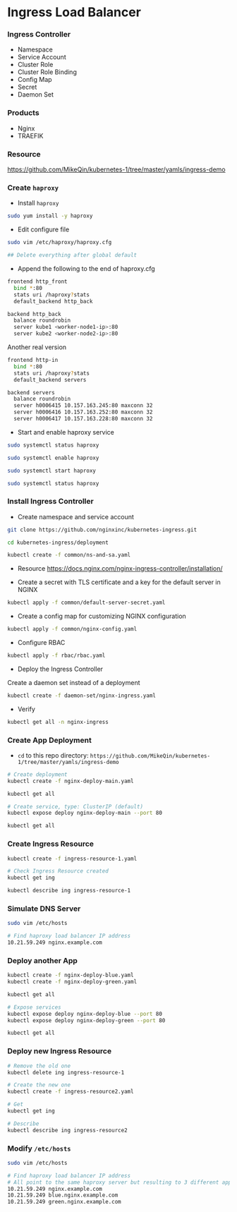 # Ingress Load Balancer

### Ingress Controller

- Namespace
- Service Account
- Cluster Role
- Cluster Role Binding
- Config Map
- Secret
- Daemon Set

### Products

- Nginx
- TRAEFIK

### Resource

https://github.com/MikeQin/kubernetes-1/tree/master/yamls/ingress-demo

### Create `haproxy`

- Install `haproxy`

```bash
sudo yum install -y haproxy
```

- Edit configure file

```bash
sudo vim /etc/haproxy/haproxy.cfg

## Delete everything after global default
```

- Append the following to the end of haproxy.cfg

```bash
frontend http_front
  bind *:80
  stats uri /haproxy?stats
  default_backend http_back

backend http_back
  balance roundrobin
  server kube1 <worker-node1-ip>:80
  server kube2 <worker-node2-ip>:80
```

Another real version

```bash
frontend http-in
  bind *:80
  stats uri /haproxy?stats
  default_backend servers

backend servers
  balance roundrobin
  server h0006415 10.157.163.245:80 maxconn 32
  server h0006416 10.157.163.252:80 maxconn 32
  server h0006417 10.157.163.228:80 maxconn 32
```

- Start and enable haproxy service

```bash
sudo systemctl status haproxy

sudo systemctl enable haproxy

sudo systemctl start haproxy

sudo systemctl status haproxy
```

### Install Ingress Controller

- Create namespace and service account

```bash
git clone https://github.com/nginxinc/kubernetes-ingress.git

cd kubernetes-ingress/deployment

kubectl create -f common/ns-and-sa.yaml
```

- Resource https://docs.nginx.com/nginx-ingress-controller/installation/

- Create a secret with TLS certificate and a key for the default server in NGINX

```bash
kubectl apply -f common/default-server-secret.yaml
```

- Create a config map for customizing NGINX configuration

```bash
kubectl apply -f common/nginx-config.yaml
```

- Configure RBAC

```bash
kubectl apply -f rbac/rbac.yaml
```

- Deploy the Ingress Controller

Create a daemon set instead of a deployment

```bash
kubectl create -f daemon-set/nginx-ingress.yaml
```

- Verify

```bash
kubectl get all -n nginx-ingress
```

### Create App Deployment

- `cd` to this repo directory: `https://github.com/MikeQin/kubernetes-1/tree/master/yamls/ingress-demo`

```bash
# Create deployment
kubectl create -f nginx-deploy-main.yaml

kubectl get all

# Create service, type: ClusterIP (default)
kubectl expose deploy nginx-deploy-main --port 80

kubectl get all
```

### Create Ingress Resource

```bash
kubectl create -f ingress-resource-1.yaml

# Check Ingress Resource created
kubectl get ing

kubectl describe ing ingress-resource-1
```

### Simulate DNS Server

```bash
sudo vim /etc/hosts

# Find haproxy load balancer IP address
10.21.59.249 nginx.example.com
```

### Deploy another App

```bash
kubectl create -f nginx-deploy-blue.yaml
kubectl create -f nginx-deploy-green.yaml

kubectl get all

# Expose services
kubectl expose deploy nginx-deploy-blue --port 80
kubectl expose deploy nginx-deploy-green --port 80

kubectl get all
```

### Deploy new Ingress Resource

```bash
# Remove the old one
kubectl delete ing ingress-resource-1

# Create the new one
kubectl create -f ingress-resource2.yaml

# Get
kubectl get ing

# Describe
kubectl describe ing ingress-resource2
```

### Modify `/etc/hosts`

```bash
sudo vim /etc/hosts

# Find haproxy load balancer IP address
# All point to the same haproxy server but resulting to 3 different apps
10.21.59.249 nginx.example.com
10.21.59.249 blue.nginx.example.com
10.21.59.249 green.nginx.example.com
```
